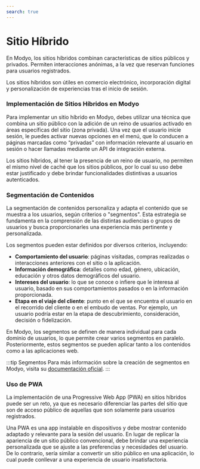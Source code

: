 ```yaml
---
search: true
---
```


# Sitio Híbrido

En Modyo, los sitios híbridos combinan características de sitios públicos y privados. Permiten interacciones anónimas, a la vez que reservan funciones para usuarios registrados.

Los sitios híbridos son útiles en comercio electrónico, incorporación digital y personalización de experiencias tras el inicio de sesión.

### Implementación de Sitios Híbridos en Modyo

Para implementar un sitio híbrido en Modyo, debes utilizar una técnica que combina un sitio público con la adición de un reino de usuarios activado en áreas específicas del sitio (zona privada).  Una vez que el usuario inicie sesión, le puedes activar nuevas opciones en el menú, que lo conducen a páginas marcadas como “privadas” con información relevante al usuario en sesión o hacer llamadas mediante un API de integración externa.

Los sitios híbridos, al tener la presencia de un reino de usuario, no permiten el mismo nivel de caché que los sitios públicos, por lo cual su uso debe estar justificado y debe brindar funcionalidades distintivas a usuarios autenticados.


### Segmentación de Contenidos

La segmentación de contenidos personaliza y adapta el contenido que se muestra a los usuarios, según criterios o "segmentos". Esta estrategia se fundamenta en la comprensión de las distintas audiencias o grupos de usuarios y busca proporcionarles una experiencia más pertinente y personalizada.

Los segmentos pueden estar definidos por diversos criterios, incluyendo:

- **Comportamiento del usuario**: páginas visitadas, compras realizadas o interacciones anteriores con el sitio o la aplicación.
- **Información demográfica**: detalles como edad, género, ubicación, educación y otros datos demográficos del usuario.
- **Intereses del usuario**:  lo que se conoce o infiere que le interesa al usuario, basado en sus comportamientos pasados o en la información proporcionada.
- **Etapa en el viaje del cliente**: punto en el que se encuentra el usuario en el recorrido del cliente o en el embudo de ventas. Por ejemplo, un usuario podría estar en la etapa de descubrimiento, consideración, decisión o fidelización.

En Modyo, los segmentos se definen de manera individual para cada dominio de usuarios, lo que permite crear varios segmentos en paralelo. Posteriormente, estos segmentos se pueden aplicar tanto a los contenidos como a las aplicaciones web.

:::tip Segmentos
Para más información sobre la creación de segmentos en Modyo, visita su [documentación oficial](/es/platform/customers/segments).
:::

### Uso de PWA

La implementación de una Progressive Web App (PWA) en sitios híbridos puede ser un reto, ya que es necesario diferenciar las partes del sitio que son de acceso público de aquellas que son solamente para usuarios registrados.

Una PWA es una app instalable en dispositivos y debe mostrar contenido adaptado y relevante para la sesión del usuario. En lugar de replicar la apariencia de un sitio público convencional, debe brindar una experiencia personalizada que se ajuste a las preferencias y necesidades del usuario. De lo contrario, sería similar a convertir un sitio público en una aplicación, lo cual puede conllevar a una experiencia de usuario insatisfactoria.



